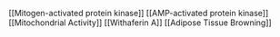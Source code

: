 [[Mitogen-activated protein kinase]]
[[AMP-activated protein kinase]]
[[Mitochondrial Activity]]
[[Withaferin A]]
[[Adipose Tissue Browning]]
